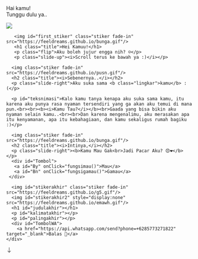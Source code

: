 <!DOCTYPE html>
<html lang="id">
<meta charset='UTF-8'/><meta content='width=device-width, initial-scale=1, user-scalable=1, minimum-scale=1, maximum-scale=5' name='viewport'/><meta content='IE=edge' http-equiv='X-UA-Compatible'/>
  <link rel="preconnect" href="https://fonts.googleapis.com">
  <link rel="preconnect" href="https://fonts.gstatic.com" crossorigin>
  <link href="https://fonts.googleapis.com/css2?family=Quicksand:wght@400;700&display=swap" rel="stylesheet">
  <link href="https://fonts.googleapis.com/css2?family=Caveat&display=swap" rel="stylesheet">
  <link href="https://fonts.googleapis.com/css2?family=Nunito+Sans:wght@400;700&display=swap" rel="stylesheet">
  
  <script src="https://cdn.jsdelivr.net/npm/sweetalert2@11.0.19/dist/sweetalert2.all.min.js"></script>
  <script src="https://kit.fontawesome.com/4f3ce16e3e.js" crossorigin="anonymous"></script>
  <script src="https://unpkg.com/typeit@8.7.0/dist/index.umd.js"></script><link href="css.css" rel="stylesheet" type="text/css" />
  <script src="https://unpkg.com/scrollreveal"></script>
  
<head>
<title>HTML Buat Kamu Rifda</title>
<!-- <link rel="icon" type="image/x-icon" href="https://malasid.github.io/favicon.png"> -->
<meta name="description" content="HTML Bucin Malas.id">
</head>
<body>
	
   <div class="overlay">
     <div class="loading-message">Hai kamu!<br>Tunggu dulu ya..</div>
   </div>

   <audio src="https://feeldreams.github.io/maukahkamu/seandainya.mp3" id="linkmp3" class="sembunyi"></audio>
   
   <section class="first">
    <div class="wp"><img id="imgsatu" src="ily/testi3.jpg"/></div>

       <img id="first_stiker" class="stiker fade-in" src="https://feeldreams.github.io/bunga.gif"/>
       <h1 class="title">Hei Kamuu!</h1>
       <p class="flip">Aku boleh jujur engga nih? ☺️</p>
       <p class="slide-up"><i>Scroll terus ke bawah ya :)</i></p>
  </section>
  
  <section>
     
      <img class="stiker fade-in" src="https://feeldreams.github.io/pusn.gif"/>
      <h2 class="title"><i>Sebenernya..</i></h2>
      <p class="slide-right">Aku suka sama <b class="lingkar">kamu</b> :(</p>
  </section>
  
  <section>
  	
      <p id="teksnimasi">Kalo kamu tanya kenapa aku suka sama kamu, itu karena aku punya rasa nyaman tersendiri yang ga akan aku temui di mana pun.<br><br><b><i>Kamu Tau?</i></b><br>Gaada yang bisa bikin aku nyaman selain kamu..<br><br>Dan karena mengenalimu, aku merasakan apa itu kenyamanan, apa itu kebahagiaan, dan kamu sekaligus rumah bagiku :)</p>
  </section>
  
  <section>
  	
      <img class="stiker fade-in" src="https://feeldreams.github.io/bunga.gif"/>
      <h2 class="title"><i>Intinya,</i></h2>
      <p class="slide-right"><b>Kamu Mau Gak<br>Jadi Pacar Aku? 😍❤️</b></p>
      <div id="Tombol">
       <a id="By" onClick="fungsimau()">Mau</a>
       <a id="Bn" onClick="fungsigamau()">Gamau</a>
     </div>
  </section>
  
  <section id="iniakhir">
  
      <img id="stikerakhir" class="stiker fade-in" src="https://feeldreams.github.io/g5.gif"/>
      <img id="stikerakhir2" style="display:none" src="https://feeldreams.github.io/emawh.gif"/>
      <h1 id="judulakhir"></h1>
      <p id="kalimatakhir"></p>
      <p id="palingakhir"></p>
      <div id="TombolWA">
        <a href="https://api.whatsapp.com/send?phone=+6285773271822" target="_blank">Balas 💌</a>
    </div>
    
     
  </section>
  
  <div id="initom" class="menu">
  <a class='tombol' onclick="tes()">
    <svg xmlns="http://www.w3.org/2000/svg" width="16" height="16" fill="currentColor" class="bi bi-arrow-down" viewBox="0 0 16 16"> <path fill-rule="evenodd" d="M8 1a.5.5 0 0 1 .5.5v11.793l3.146-3.147a.5.5 0 0 1 .708.708l-4 4a.5.5 0 0 1-.708 0l-4-4a.5.5 0 0 1 .708-.708L7.5 13.293V1.5A.5.5 0 0 1 8 1z"/> </svg>
  </a>
  </div>

<script>
function fungsimau(){
       fungsi=0;tes();
       teksjudulakhir = "Yeayyy! 🥳";
       tekskalimatakhir = "Makasii udah mau nerima<br>aku jadi pacar kamu, hihi 🤭❤️";
}
function fungsigamau(){
       fungsi=0;tes();
       teksjudulakhir = "Yahhh 😫";
       tekskalimatakhir = "Yaudah kalo kamu gamau,<br>biar aku aja yang jadi<br>pacar kamu, hehe 😆❤️";
}

teksjudulakhir2 = "I Love You RIFDA";
tekspalingakhir = "Jangan lupa balas pesan<br>ke WhatsApp aku ya! ✨";
  
pesanwhatsapp = "Aku mau kok jadi pacar kamu ><";

const body = document.querySelector("body"); initom.style="opacity:0;bottom:0;transition:none"; audio = new Audio('' + linkmp3.src); function berjatuhan() {const heart = document.createElement("div"); heart.className = "fas fa-heart"; heart.style.left = (Math.random() * 90)+"vw"; heart.style.animationDuration = (Math.random()*3)+2+"s"; body.appendChild(heart);} setInterval(function name(params) {var heartArr = document.querySelectorAll(".fa-heart"); if (heartArr.length > 100) {heartArr[0].remove()}},100);
</script>
<script src="https://malasid.github.io/html/maukahkamu.js"></script>
</body>
</html>
